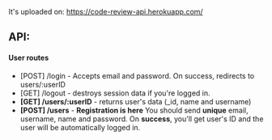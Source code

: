 It's uploaded on: https://code-review-api.herokuapp.com/

## API:

#### User routes

* [POST] /login - Accepts email and password. On success, redirects to users/:userID
* [GET] /logout - destroys session data if you're logged in.
* **[GET] /users/:userID** - returns user's data (_id, name and username)
* **[POST] /users** - **Registration is here** You should send **unique** email, username, name and password. 
On **success**, you'll get user's ID and the user will be automatically logged in.
